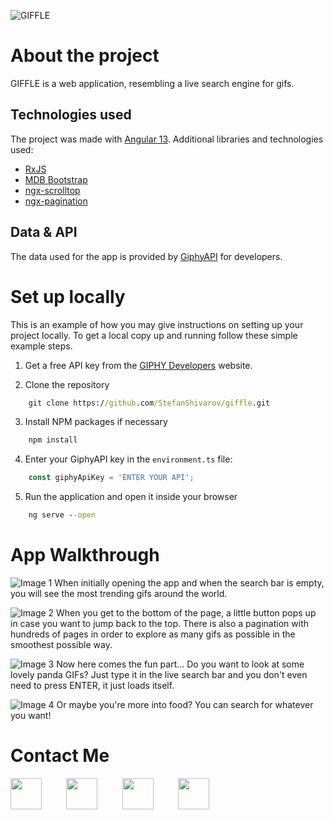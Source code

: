 ![GIFFLE](https://i.imgur.com/fzWRwf4.jpg)

# About the project

GIFFLE is a web application, resembling a live search engine for gifs.

## Technologies used
The project was made with [Angular 13](https://github.com/angular). Additional libraries and technologies used:
- [RxJS](https://github.com/ReactiveX/rxjs)
- [MDB Bootstrap](https://mdbootstrap.com/docs/b5/angular/)
- [ngx-scrolltop](https://github.com/bartholomej/ngx-scrolltop)
- [ngx-pagination](https://github.com/michaelbromley/ngx-pagination)
## Data & API

The data used for the app is provided by [GiphyAPI](https://github.com/Giphy/GiphyAPI) for developers.

# Set up locally

This is an example of how you may give instructions on setting up your project locally. To get a local copy up and running follow these simple example steps.

1. Get a free API key from the [GIPHY Developers](https://developers.giphy.com/) website.

2. Clone the repository
```cmd
    git clone https://github.com/StefanShivarov/giffle.git
```

3. Install NPM packages if necessary
```cmd
    npm install
```
4. Enter your GiphyAPI key in the `environment.ts` file:
```js
    const giphyApiKey = 'ENTER YOUR API';
```

5. Run the application and open it inside your browser
```cmd
    ng serve --open
```


# App Walkthrough 
![Image 1](https://i.imgur.com/jCq4Hyw.jpg)
When initially opening the app and when the search bar is empty, you will see the most trending gifs around the world.

![Image 2](https://i.imgur.com/wDxvnVb.jpg)
When you get to the bottom of the page, a little button pops up in case you want to jump back to the top. There is also a pagination with hundreds of pages in order to explore as many gifs as possible in the smoothest possible way.

![Image 3](https://i.imgur.com/GEIhXxC.jpg)
Now here comes the fun part... Do you want to look at some lovely panda GIFs? Just type it in the live search bar and you don't even need to press ENTER, it just loads itself.

![Image 4](https://i.imgur.com/xAVHD2Q.jpg)
Or maybe you're more into food? You can search for whatever you want!


# Contact Me


[<img class="brand" src="https://upload.wikimedia.org/wikipedia/commons/thumb/c/ca/LinkedIn_logo_initials.png/640px-LinkedIn_logo_initials.png" width=50 height=50 >](https://www.linkedin.com/in/stefan-shivarov-b97270221/)&nbsp;&nbsp;&nbsp;&nbsp;&nbsp;&nbsp;&nbsp;&nbsp;&nbsp;
[<img src="https://upload.wikimedia.org/wikipedia/commons/thumb/0/05/Facebook_Logo_%282019%29.png/800px-Facebook_Logo_%282019%29.png" width=50>](https://www.facebook.com/profile.php?id=100006600167614)&nbsp;&nbsp;&nbsp;&nbsp;&nbsp;&nbsp;&nbsp;&nbsp;&nbsp;
[<img src="https://assets-global.website-files.com/5ec7d9f13fc8c0ec8a4c6b26/6092b794e0419d97d9b06e2b_Favicon%20256.png" width=50>](https://www.upwork.com/freelancers/~01a9261a2f30843dbc)&nbsp;&nbsp;&nbsp;&nbsp;&nbsp;&nbsp;&nbsp;&nbsp;&nbsp;
[<img src="https://mailmeteor.com/logos/assets/PNG/Gmail_Logo_512px.png"  height=50>](mailto:stefan.shivarov.jr@gmail.com)&nbsp;&nbsp;&nbsp;&nbsp;&nbsp;&nbsp;&nbsp;&nbsp;
